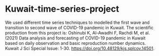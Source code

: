# Kuwait-time-series-project

We used different time series techniques to modelled the first wave and transition to second wave of COVID-19 pandemic in Kuwait.
The scientific production from this project is: Oshinubi K, Al-Awadhi F, Rachdi M, et al. (2021) Data analysis and forecasting of COVID-19 pandemic in Kuwait based on daily observation and basic reproduction number dynamics. Kuwait J Sci Special Issue: 1-30. https://doi.org/10.48129/kjs.splcov.14501.
